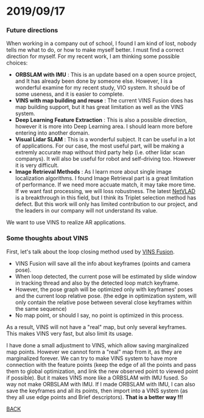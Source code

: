 # 2019/09/17

### Future directions

When working in a company out of school, I found I am kind of lost, nobody tells me what to do, or how to make myself better.
I must find a correct direction for myself. For my recent work, I am thinking some possible choices:

+ **ORBSLAM with IMU** : This is an update based on a open source project, and It has already been done by someone else. However, I is a wonderful examine for my recent study, VIO system. It should be of some useness, and it is easier to complete.
+ **VINS with map building and reuse** : The current VINS Fusion does has map building support, but it has great limitation as well as the VINS system.
+ **Deep Learning Feature Extraction** : This is also a possible direction, however it is more into Deep Learning area. I should learn more before entering into another domain. 
+ **Visual Lidar SLAM** : This is a wonderful subject. It can be useful in a lot of applications. For our case, the most useful part, will be making a extremly accurate map without third party help (i.e. other lidar scan companys). It will also be useful for robot and self-driving too. However it is very difficult.
+ **Image Retrieval Methods** : As I learn more about single image localization algorithms. I found Image Retrieval part is a great limitation of performance. If we need more accuate match, it may take more time. If we want fast processing, we will loss robustness. The latest [NetVLAD](https://arxiv.org/abs/1511.07247) is a breakthrough in this field, but I think its Triplet selection method has defect. But this work will only has limited contribution to our project, and the leaders in our company will not understand its value.

We want to use VINS to realize AR applications. 

### Some thoughts about VINS

First, let's talk about the loop closing method used by [VINS Fusion](https://github.com/HKUST-Aerial-Robotics/VINS-Fusion). 

+ VINS Fusion will save all the info about keyframes (points and camera pose). 
+ When loop detected, the current pose will be estimated by slide window in tracking thread and also by the detected loop match keyframe.
+ However, the pose graph will be optimized only with keyframes' poses and the current loop relative pose. (the edge in optimization system, will only contain the relative pose between several close keyframes within the same sequence)
+ No map point, or should I say, no point is optimized in this process.

As a result, VINS will not have a "real" map, but only several keyframes. This makes VINS very fast, but also limit its usage.

I have done a small adjustment to VINS, which allow saving marginalized map points. However we cannot form a "real" map from it, as they are marginalized forever.
We can try to make VINS system to have more connection with the feature points (keep the edge of all the points and pass them to global optimization, and link the new observed point to viewed point if possible). But it makes VINS more like a ORBSLAM with IMU fused. So way not make ORBSLAM with IMU.
If I made ORBSLAM with IMU, I can also save the keyframes and all its points, then import into a VINS system (as they all use edge points and Brief descriptors). **That is a better way !!!**


[BACK](../)
